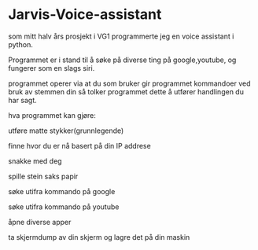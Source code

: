 # Jarvis-Voice-assistant
som mitt halv års prosjekt i VG1 programmerte jeg en voice assistant i python.

Programmet er i stand til å søke på diverse ting på google,youtube, og fungerer som en slags siri. 

programmet operer via at du som bruker gir programmet kommandoer ved bruk av stemmen din så tolker programmet dette å utfører handlingen du har sagt. 

hva programmet kan gjøre:

utføre matte stykker(grunnlegende)

finne hvor du er nå basert på din IP addrese

snakke med deg

spille stein saks papir

søke utifra kommando på google 

søke utifra kommando på youtube 

åpne diverse apper

ta skjermdump av din skjerm og lagre det på din maskin
